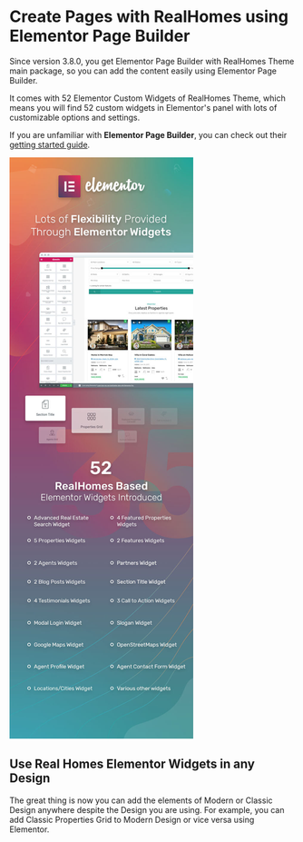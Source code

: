 # Create Pages with RealHomes using Elementor Page Builder

Since version 3.8.0, you get Elementor Page Builder with RealHomes Theme main package, so you can add the content easily using Elementor Page Builder.

It comes with 52 Elementor Custom Widgets of RealHomes Theme, which means you will find 52 custom widgets in Elementor's panel with lots of customizable options and settings.

If you are unfamiliar with **Elementor Page Builder**, you can check out their [getting started guide](https://docs.elementor.com/collection/1-getting-started).

![Screenshot](images/elementor/realhomes-elementor-widgets.jpg)

## Use Real Homes Elementor Widgets in any Design

The great thing is now you can add the elements of Modern or Classic Design anywhere despite the Design you are using. For example, you can add Classic Properties Grid to Modern Design or vice versa using Elementor.